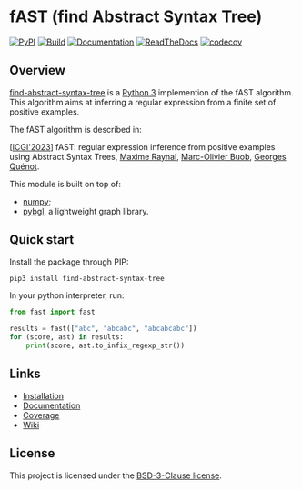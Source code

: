 # fAST (find Abstract Syntax Tree)

[![PyPI](https://img.shields.io/pypi/v/find_abstract_syntax_tree.svg)](https://pypi.python.org/pypi/find-abstract-syntax-tree)
[![Build](https://github.com/nokia/find-abstract-syntax-tree/workflows/build/badge.svg)](https://github.com/nokia/find-abstract-syntax-tree/actions/workflows/build.yml)
[![Documentation](https://github.com/nokia/find-abstract-syntax-tree/workflows/docs/badge.svg)](https://github.com/nokia/find-abstract-syntax-tree/actions/workflows/docs.yml)
[![ReadTheDocs](https://readthedocs.org/projects/find-abstract-syntax-tree/badge/?version=latest)](https://find-abstract-syntax-tree.readthedocs.io/en/latest/?badge=latest)
[![codecov](https://codecov.io/gh/nokia/find-abstract-syntax-tree/branch/main/graph/badge.svg?token=I7FEGOOYFG)](https://codecov.io/gh/nokia/find-abstract-syntax-tree)

## Overview

[find-abstract-syntax-tree](https://github.com/nokia/find-abstract-syntax-tree) is a [Python 3](http://python.org/) implemention of the fAST algorithm. This algorithm aims at inferring a regular expression from a finite set of positive examples.

The fAST algorithm is described in:

[[ICGI'2023](https://icgi2023.inria.fr/)] fAST: regular expression inference from positive examples using Abstract Syntax Trees, [Maxime Raynal](https://raynalm.github.io/), [Marc-Olivier Buob](https://www.bell-labs.com/about/researcher-profiles/marc-olivier-buob/), [Georges Quénot](http://mrim.imag.fr/georges.quenot/).

This module is built on top of:
* [numpy](https://pypi.org/project/numpy/);
* [pybgl](https://pypi.org/project/pybgl/), a lightweight graph library.

## Quick start

Install the package through PIP:
```bash
pip3 install find-abstract-syntax-tree
```
In your python interpreter, run:
```python
from fast import fast

results = fast(["abc", "abcabc", "abcabcabc"])
for (score, ast) in results:
    print(score, ast.to_infix_regexp_str())
```

## Links

* [Installation](https://github.com/nokia/find-abstract-syntax-tree/blob/master/docs/installation.md)
* [Documentation](https://find-abstract-syntax-tree.readthedocs.io/en/latest/)
* [Coverage](https://app.codecov.io/gh/nokia/find-abstract-syntax-tree)
* [Wiki](https://github.com/nokia/find-abstract-syntax-tree/wiki)

## License

This project is licensed under the [BSD-3-Clause license](https://github.com/nokia/find-abstract-syntax-tree/blob/master/LICENSE).
